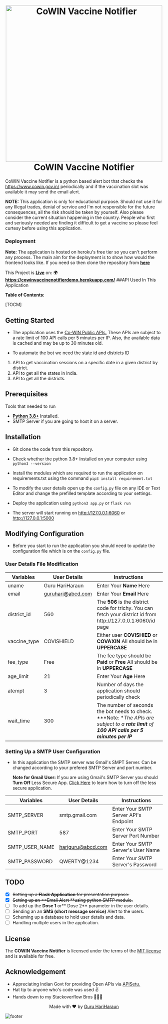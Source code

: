 <h1 align="center">
  <img src="https://ik.imagekit.io/guruhariharaun/github/CoWIN_Vaccine_Notifier/header.png" alt="CoWIN Vaccine Notifier" width ="500"/>
CoWIN Vaccine Notifier
</h1>

CoWIN Vaccine Notifier is a python based alert bot that checks the https://www.cowin.gov.in/ periodically and if the vaccination slot was available it may send the email alert.

**NOTE:** This application is only for educational purpose. Should not use it for any Illegal trades, denial of service and I&apos;m not responsible for the future consequences, all the risk should be taken by yourself. Also please consider the current situation happening in the country. People who first and seriously needed are finding it difficult to get a vaccine so please feel curtesy before using this application.

### Deployment
**Note:** The application is hosted on heroku's free tier so you can't perform any process. The main aim for the deployment is to show how would the frontend looks like. If you need so then clone the repository from **[here](https://github.com/guruhariharaun "here")**

This Project is [**Live**](https://cowinvaccinenotifierdemo.herokuapp.com/ "**Live**") on: 🌍 **https://cowinvaccinenotifierdemo.herokuapp.com/**
##API Used In This Application

**Table of Contents:**

[TOCM]

## Getting Started

- The application uses the [Co-WIN Public APIs.](https://apisetu.gov.in/public/api/cowin "Co-WIN Public APIs.") These APIs are subject to a rate limit of 100 API calls per 5 minutes per IP. Also, the available data is cached and may be up to 30 minutes old.

- To automate the bot we need the state id and districts ID 

1. API to get vaccination sessions on a specific date in a given district by district.
2. API to get all the states in India.
3. API to get all the districts.

## Prerequisites
Tools that needed to run 
- [**Python 3.8+**](https://www.python.org/downloads/ "**Python 3.8+**") Installed.
- SMTP Server if you are going to host it on a server.

## Installation
- Git clone the code from this repository.

- Check whether the python 3.8+ Installed on your computer using `python3 --version` 

- Install the modules which are required to run the application on requirements.txt using the command `pip3 install requirement.txt`

- To modify the user details open up the `config.py` file on any IDE or Text Editor and change the prefilled template according to your settings.

- Deploy the application using  `python3 app.py` or `flask run`

- The server will start running on http://127.0.0.1:6060 or http://127.0.0.1:5000

## Modifying Configuration
- Before you start to run the application you should need to update the configuration file which is on the `config.py` file.

### User Details File Modification
| Variables | User Details | Instructions |
| ------------ |---------------|-----|
| uname      | Guru HariHaraun | Enter Your **Name** Here |
| email      | guruhari@abcd.com |Enter Your **Email** Here |
| district_id | 560 |The **506** is the district code for trichy. You can fetch your district id from http://127.0.0.1:6060/id page |
| vaccine_type | COVISHIELD | Either user **COVISHIED**  or **COVAXIN** All should be in **UPPERCASE** |
| fee_type | Free | The fee type should be **Paid** or **Free** All should be in **UPPERCASE** |
| age_limit | 21 | Enter Your **Age** Here |
| atempt    | 3   | Number of days the application should periodically check |
| wait_time | 300 |The number of seconds the bot needs to check. ***Note: **The APIs are subject to a **rate limit** of **100 API calls per 5 minutes per IP*** |

### Setting Up a SMTP User Configuration 
- In this application the SMTP server was Gmail&apos;s SMPT Server. Can be changed according to your prefered SMTP Server and port number.

	**Note for Gmail User:** If you are using Gmail&apos;s SMTP Server you should **Turn Off** Less Secure App. [Click Here](https://support.google.com/accounts/answer/6010255#zippy=%2Cif-less-secure-app-access-is-on-for-your-account "Click Here") to learn how to turn off the less secure application.

| Variables | User Details | Instructions |
| ------------ |---------------|-----|
| SMTP_SERVER | smtp.gmail.com  |Enter Your SMTP Server API&apos;s Endpoint |
| SMTP_PORT | 587  |Enter Your SMTP Server Port Number |
| SMTP_USER_NAME | hariguru@abcd.com | Enter Your SMTP Server&apos;s User Name |
| SMTP_PASSWORD | QWERTY@1234 | Enter Your SMTP Server&apos;s Password |

## TODO
- [x] ~~Setting up a **Flask Application** for presentation purpose.~~
- [x] ~~Setting up an **Emali Alert **using python SMTP module.~~
- [ ] To add up the **Dose 1** or** Dose 2** parameter in the user details.
- [ ] Sending an an **SMS (short message service)** Alert to the users.
- [ ] Scheming up a database to hold user details and data.
- [ ] Handling multiple users in the application.

## License
The **COWIN Vaccine Notifier** is licensed under the terms of the [MIT license](http://g "MIT license") and is available for free.

## Acknowledgement
- Appreciating Indian Govt for providing Open APIs via [APISetu.](https://apisetu.gov.in/ "APISetu")
- Hat tip to anyone who&apos;s code was used ✌
- Hands down to my Stackoverflow Bros 🙆🏻‍♂️

<p align="center">
  Made with ❤️ by <a href="https://github.com/guruhariharaun">Guru HariHaraun</a>
</p>
<img align="center" src="https://ik.imagekit.io/guruhariharaun/github/CoWIN_Vaccine_Notifier/footer.png" alt="footer" />